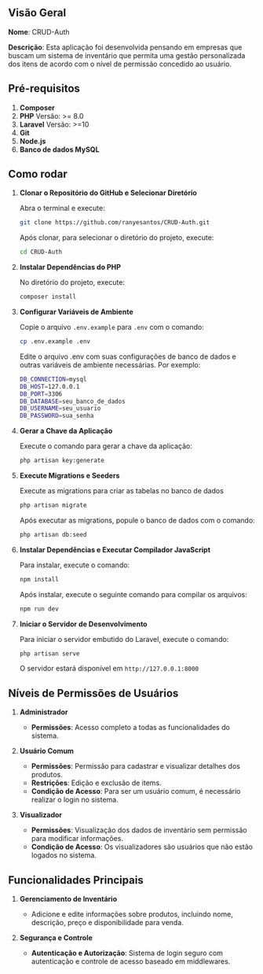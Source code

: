 
## Visão Geral

**Nome**: CRUD-Auth

**Descrição**: Esta aplicação foi desenvolvida pensando em empresas que buscam um sistema de inventário que permita uma gestão personalizada dos itens de acordo com o nível de permissão concedido ao usuário. 

## Pré-requisitos

1. **Composer**
2. **PHP** Versão: >= 8.0
3. **Laravel** Versão: >=10
4. **Git**
5. **Node.js**
6. **Banco de dados MySQL**

## Como rodar
1. **Clonar o Repositório do GitHub e Selecionar Diretório**
   
   Abra o terminal e execute:

    ```sh
    git clone https://github.com/ranyesantos/CRUD-Auth.git
    ```

    Após clonar, para selecionar o diretório do projeto, execute:
    ```sh
    cd CRUD-Auth
    ```

2. **Instalar Dependências do PHP**

    No diretório do projeto, execute:
    ```sh
    composer install
    ```
    
3. **Configurar Variáveis de Ambiente**

    Copie o arquivo `.env.example` para `.env` com o comando:
    ```sh
    cp .env.example .env
    ```

    Edite o arquivo .env com suas configurações de banco de dados e outras variáveis de ambiente necessárias. Por exemplo:
    ```sh
    DB_CONNECTION=mysql
    DB_HOST=127.0.0.1
    DB_PORT=3306
    DB_DATABASE=seu_banco_de_dados
    DB_USERNAME=seu_usuario
    DB_PASSWORD=sua_senha
    ```


4. **Gerar a Chave da Aplicação**

    Execute o comando para gerar a chave da aplicação:
    ```sh
    php artisan key:generate
    ```

5. **Execute Migrations e Seeders**

    Execute as migrations para criar as tabelas no banco de dados
    ```sh
    php artisan migrate
    ```

    Após executar as migrations, popule o banco de dados com o comando:
    ```sh
    php artisan db:seed
    ```
    
6. **Instalar Dependências e Executar Compilador JavaScript**

    Para instalar, execute o comando:
    ```sh
    npm install
    ```
    
    Após instalar, execute o seguinte comando para compilar os arquivos:
    ```sh
    npm run dev
    ```

7. **Iniciar o Servidor de Desenvolvimento**

    Para iniciar o servidor embutido do Laravel, execute o comando:
    ```sh
    php artisan serve
    ```

    O servidor estará disponível em `http://127.0.0.1:8000`

## Níveis de Permissões de Usuários
   
1. **Administrador**
   - **Permissões**: Acesso completo a todas as funcionalidades do sistema.

2. **Usuário Comum**
   - **Permissões**: Permissão para cadastrar e visualizar detalhes dos produtos.
   - **Restrições**: Edição e exclusão de items.
   - **Condição de Acesso**: Para ser um usuário comum, é necessário realizar o login no sistema.

3. **Visualizador**
   - **Permissões**: Visualização dos dados de inventário sem permissão para modificar informações.
   - **Condição de Acesso**: Os visualizadores são usuários que não estão logados no sistema.


## Funcionalidades Principais

1. **Gerenciamento de Inventário**
   
   - Adicione e edite informações sobre produtos, incluindo nome, descrição, preço e disponibilidade para venda.
    
2. **Segurança e Controle**
   - **Autenticação e Autorização**: Sistema de login seguro com autenticação e controle de acesso baseado em middlewares.
